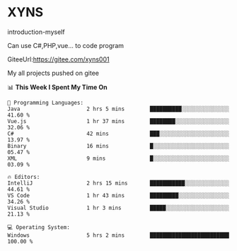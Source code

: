 # XYNS
introduction-myself

Can use C#,PHP,vue... to code program

GiteeUrl:https://gitee.com/xyns001

My all projects pushed on gitee

<!--START_SECTION:waka-->
📊 **This Week I Spent My Time On** 

```text
💬 Programming Languages: 
Java                     2 hrs 5 mins        ██████████░░░░░░░░░░░░░░░   41.60 % 
Vue.js                   1 hr 37 mins        ████████░░░░░░░░░░░░░░░░░   32.06 % 
C#                       42 mins             ███░░░░░░░░░░░░░░░░░░░░░░   13.97 % 
Binary                   16 mins             █░░░░░░░░░░░░░░░░░░░░░░░░   05.47 % 
XML                      9 mins              █░░░░░░░░░░░░░░░░░░░░░░░░   03.09 % 

🔥 Editors: 
IntelliJ                 2 hrs 15 mins       ███████████░░░░░░░░░░░░░░   44.61 % 
VS Code                  1 hr 43 mins        █████████░░░░░░░░░░░░░░░░   34.26 % 
Visual Studio            1 hr 3 mins         █████░░░░░░░░░░░░░░░░░░░░   21.13 % 

💻 Operating System: 
Windows                  5 hrs 2 mins        █████████████████████████   100.00 % 
```


<!--END_SECTION:waka-->
